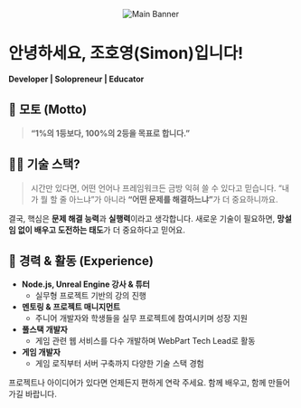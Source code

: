<!-- 메인 배너 이미지 -->
<p align="center">
  <img src="https://github.com/user-attachments/assets/dc007d9d-ced5-4094-bebc-e50d27dab5e0" alt="Main Banner" />
</p>

# 안녕하세요, 조호영(Simon)입니다!
**Developer | Solopreneur | Educator**  


## 🌱 모토 (Motto)
> **“1%의 1등보다, 100%의 2등을 목표로 합니다.”**

## 🧑‍💻 기술 스택? 
> 시간만 있다면, 어떤 언어나 프레임워크든 금방 익혀 쓸 수 있다고 믿습니다. “내가 뭘 할 줄 아느냐”가 아니라 <strong>“어떤 문제를 해결하느냐”</strong>가 더 중요하니까요.  

결국, 핵심은 **문제 해결 능력**과 **실행력**이라고 생각합니다. 새로운 기술이 필요하면, **망설임 없이 배우고 도전하는 태도**가 더 중요하다고 믿어요.



## 💼 경력 & 활동 (Experience)
- **Node.js, Unreal Engine 강사 & 튜터**  
  - 실무형 프로젝트 기반의 강의 진행
- **멘토링 & 프로젝트 매니지먼트**  
  - 주니어 개발자와 학생들을 실무 프로젝트에 참여시키며 성장 지원 
- **풀스택 개발자**  
  - 게임 관련 웹 서비스를 다수 개발하며 WebPart Tech Lead로 활동  
- **게임 개발자**  
  - 게임 로직부터 서버 구축까지 다양한 기술 스택 경험  


프로젝트나 아이디어가 있다면 언제든지 편하게 연락 주세요. 함께 배우고, 함께 만들어가길 바랍니다.
